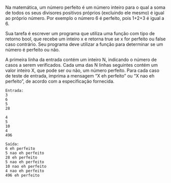 Na matemática, um número perfeito é um número inteiro para o qual a soma de todos os seus divisores positivos próprios (excluindo ele mesmo) é igual ao próprio número. Por exemplo o número 6 é perfeito, pois 1+2+3 é igual a 6.

Sua tarefa é escrever um programa que utiliza uma função com tipo de retorno bool, que recebe um inteiro x e retorna true se x for perfeito ou false caso contrário. Seu programa deve utilizar a função para determinar se um número é perfeito ou não.

A primeira linha da entrada contém um inteiro N, indicando o número de casos a serem verificados. Cada uma das N linhas seguintes contém um valor inteiro X, que pode ser ou não, um número perfeito. Para cada caso de teste de entrada, imprima a mensagem “X eh perfeito” ou “X nao eh perfeito”, de acordo com a especificação fornecida.

```
Entrada:
3
6
5
28

4
5
10
4
496
```

```
Saída:
6 eh perfeito
5 nao eh perfeito
28 eh perfeito
5 nao eh perfeito
10 nao eh perfeito
4 nao eh perfeito
496 eh perfeito
```